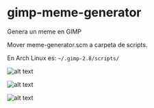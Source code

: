 # gimp-meme-generator
Genera un meme en GIMP

Mover meme-generator.scm a carpeta de scripts.

En Arch Linux es:
`~/.gimp-2.8/scripts/`

![alt text](https://www.anony.ws/i/2015/08/23/menu.png "Menu")

![alt text](https://www.anony.ws/i/2015/08/23/crear.png "Menu")

![alt text](https://www.anony.ws/i/2015/08/23/tldr.png "Menu")
